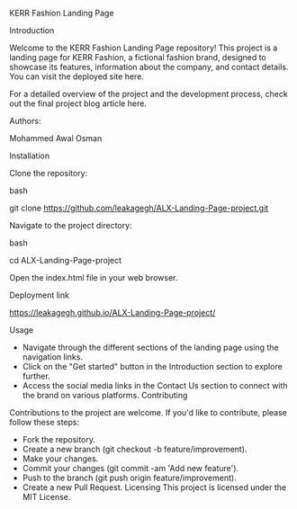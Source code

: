 KERR Fashion Landing Page

Introduction

Welcome to the KERR Fashion Landing Page repository! This project is a landing page for KERR Fashion, a fictional fashion brand, designed to showcase its features, information about the company, and contact details. You can visit the deployed site here.

For a detailed overview of the project and the development process, check out the final project blog article here.

Authors:

Mohammed Awal Osman

Installation

Clone the repository:

bash

git clone https://github.com/leakagegh/ALX-Landing-Page-project.git

Navigate to the project directory:

bash

cd ALX-Landing-Page-project

Open the index.html file in your web browser.

Deployment link

https://leakagegh.github.io/ALX-Landing-Page-project/

Usage

* Navigate through the different sections of the landing page using the navigation links.
* Click on the "Get started" button in the Introduction section to explore further.
* Access the social media links in the Contact Us section to connect with the brand on various platforms.
Contributing

Contributions to the project are welcome. If you'd like to contribute, please follow these steps:

* Fork the repository.
* Create a new branch (git checkout -b feature/improvement).
* Make your changes.
* Commit your changes (git commit -am 'Add new feature').
* Push to the branch (git push origin feature/improvement).
* Create a new Pull Request.
Licensing This project is licensed under the MIT License.
